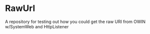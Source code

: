 # RawUrl
A repository for testing out how you could get the raw URI from OWIN w/SystemWeb and HttpListener
